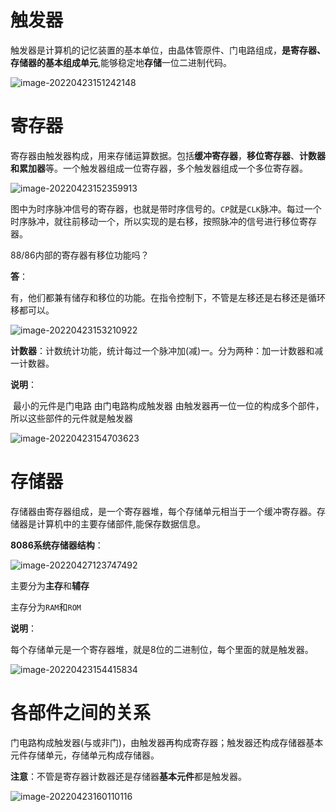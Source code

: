 # 触发器

触发器是计算机的记忆装置的基本单位，由晶体管原件、门电路组成，**是寄存器、存储器的基本组成单元**,能够稳定地**存储**一位二进制代码。

![image-20220423151242148](https://cdn.jsdelivr.net/gh/letengzz/Two-C@main/img/PM/First/%E8%A7%A6%E5%8F%91%E5%99%A8.png)

# 寄存器

寄存器由触发器构成，用来存储运算数据。包括**缓冲寄存器**，**移位寄存器**、**计数器和累加器**等。一个触发器组成一位寄存器，多个触发器组成一个多位寄存器。

![image-20220423152359913](https://cdn.jsdelivr.net/gh/letengzz/Two-C@main/img/PM/First/%E5%AF%84%E5%AD%98%E5%99%A8.png)

图中为时序脉冲信号的寄存器，也就是带时序信号的。`CP`就是`CLK`脉冲。每过一个时序脉冲，就往前移动一个，所以实现的是右移，按照脉冲的信号进行移位寄存器。

88/86内部的寄存器有移位功能吗？

**答**：

​	有，他们都兼有储存和移位的功能。在指令控制下，不管是左移还是右移还是循环移都可以。

![image-20220423153210922](https://cdn.jsdelivr.net/gh/letengzz/Two-C@main/img/PM/First/%E5%AF%84%E5%AD%98%E5%99%A82.png)

**计数器**：计数统计功能，统计每过一个脉冲加(减)一。分为两种：加一计数器和减一计数器。

**说明**：

​	最小的元件是门电路 由门电路构成触发器 由触发器再一位一位的构成多个部件，所以这些部件的元件就是触发器



![image-20220423154703623](https://cdn.jsdelivr.net/gh/letengzz/Two-C@main/img/PM/First/202206031458592.png)

# 存储器

存储器由寄存器组成，是一个寄存器堆，每个存储单元相当于一个缓冲寄存器。存储器是计算机中的主要存储部件,能保存数据信息。

**8086系统存储器结构**：

![image-20220427123747492](https://cdn.jsdelivr.net/gh/letengzz/Two-C@main/img/PM/Second/%E5%AD%98%E5%82%A8%E5%99%A8%E7%BB%93%E6%9E%84.png)

主要分为**主存**和**辅存**

主存分为`RAM`和`ROM`

**说明**：

每个存储单元是一个寄存器堆，就是8位的二进制位，每个里面的就是触发器。

![image-20220423154415834](https://cdn.jsdelivr.net/gh/letengzz/Two-C@main/img/PM/First/%E5%AD%98%E5%82%A8%E5%99%A8.png)

# 各部件之间的关系

门电路构成触发器(与或非门)，由触发器再构成寄存器；触发器还构成存储器基本元件存储单元，存储单元构成存储器。

**注意**：不管是寄存器计数器还是存储器**基本元件**都是触发器。

![image-20220423160110116](https://cdn.jsdelivr.net/gh/letengzz/Two-C@main/img/PM/First/%E8%A7%A6%E5%8F%91%E5%99%A8%E4%B9%8B%E9%97%B4%E7%9A%84%E5%85%B3%E7%B3%BB.png)
